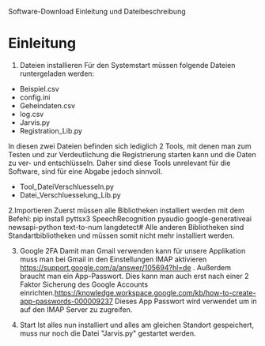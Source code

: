 Software-Download Einleitung und Dateibeschreibung

# Einleitung

1. Dateien installieren 
Für den Systemstart müssen folgende Dateien runtergeladen werden:
* Beispiel.csv
* config.ini
* Geheindaten.csv
* log.csv
* Jarvis.py
* Registration_Lib.py

In diesen zwei Dateien befinden sich lediglich 2 Tools, mit denen man zum Testen und zur Verdeutlichung die Registrierung starten kann und die Daten zu ver- und entschlüsseln. Daher sind diese Tools unrelevant für die Software, sind für eine Abgabe jedoch sinnvoll.
* Tool_DateiVerschluesseln.py
* Datei_Verschluesselung_Lib.py

2.Importieren
Zuerst müssen alle Bibliotheken installiert werden mit dem Befehl:
pip install pyttsx3 SpeechRecognition pyaudio google-generativeai newsapi-python text-to-num langdetect#
Alle anderen Bibliotheken sind Standartbibliotheken und müssen somit nicht mehr installiert werden.

3. Google 2FA
Damit man Gmail verwenden kann für unsere Applikation muss man bei Gmail in den Einstellungen IMAP  aktivieren https://support.google.com/a/answer/105694?hl=de .  Außerdem braucht man ein App-Passwort. Dies kann man auch erst nach einer 2 Faktor Sicherung des Google Accounts einrichten.https://knowledge.workspace.google.com/kb/how-to-create-app-passwords-000009237 Dieses App Passwort wird verwendet um in auf den IMAP Server zu zugreifen.

4. Start
Ist alles nun installiert und alles am gleichen Standort gespeichert, muss nur noch die Datei "Jarvis.py" gestartet werden. 

